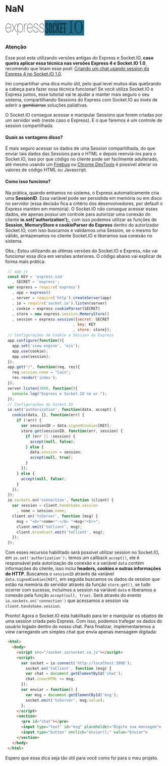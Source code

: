 # NaN

![Compartilhando Session entre Express e Socket.IO](../images/express-socketio.jpg "Compartilhando Session entre Express e Socket.IO")

### Atenção

Esse post esta utilizando versões antigas do Express e Socket.IO, **caso queira aplicar essa técnica nas versões Express 4 e Socket.IO 1.0**, recomendo que leiam esse post: [Criando um chat usando session do Express 4 no Socket.IO 1.0]({{site.url}}/criando-um-chat-usando-session-do-express-4-no-socket-io-1-0/ "Criando um chat usando session do Express 4 no Socket.IO 1.0").

Irei compartilhar uma dica muito útil, pelo qual levei muitos dias quebrando a cabeça para fazer essa técnica funcionar! Se você utiliza Socket.IO e Express juntos, esse tutorial vai te ajudar a manter mais seguro o seu sistema, compartilhando Sessions do Express com Socket.IO ao invés de aderir a ~~gambiarras~~ soluções paliativas.

O Socket.IO consegue acessar e manipular Sessions que forem criadas por um servidor web (neste caso o Express). E o que faremos é um controle de session compartilhada.

#### Quais as vantagens disso?

É mais seguro acessar os dados de uma Session compartilhada, do que enviar tais dados das Sessions para o HTML e depois reenviá-los para o Socket.IO, isso por que código no cliente pode ser facilmente adulterado, até mesmo usando um [Firebug](http://getfirebug.com "Firebug") ou [Chrome DevTools](https://developers.google.com/chrome-developer-tools/ "Chrome DevTools") é possível alterar os valores de código HTML ou Javascript.

#### Como isso funciona?

Na prática, quando entramos no sistema, o Express automaticamente cria uma **SessionID**. Essa variável pode ser persistida em memória ou em disco no servidor (essa decisão fica a critério dos desenvolvedores, por default o Express mantém em memória). O Socket.IO não consegue acessar esses dados, ele apenas possui um controle para autorizar uma conexão do cliente **io.set('authorization');**, com isso podemos utilizar as funções de **Session, MemoryStore e cookieParser do Express** dentro do autorizador Socket.IO, com isso buscamos e validamos uma Session, se o mesmo for válido, armazenamos no cliente Socket.IO e liberamos sua conexão no sistema.

Obs.: Estou utilizando as últimas versões do Socket.IO e Express, não vai funcionar essa dica em versões anteriores. O código abaixo vai explicar de forma mais prática:

``` javascript
 // app.js
 const KEY = 'express.sid'
   , SECRET = 'express';
 var express = require('express')
   , app = express()
   , server = require('http').createServer(app)
   , io = require('socket.io').listen(server)
   , cookie = express.cookieParser(SECRET)
   , store = new express.session.MemoryStore()
   , session = express.session({secret: SECRET
                              , key: KEY
                              , store: store});
 // Configurações de Cookie e Session do Express
 app.configure(function(){
   app.set('view engine', 'ejs');
   app.use(cookie);
   app.use(session);
 });
 app.get("/", function(req, res){
   req.session.nome = "Caio";
   res.render('index');
 });
 server.listen(3000, function(){
   console.log("Express e Socket.IO no ar.");
 });
 // Configurações do Socket.IO
 io.set('authorization', function(data, accept) {
   cookie(data, {}, function(err) {
     if (!err) {
       var sessionID = data.signedCookies[KEY];
       store.get(sessionID, function(err, session) {
         if (err || !session) {
           accept(null, false);
         } else {
           data.session = session;
           accept(null, true);
         }
       });
     } else {
       accept(null, false);
     }
   });
 });
 io.sockets.on('connection', function (client) {
   var session = client.handshake.session
     , nome = session.nome;
   client.on('toServer', function (msg) {
     msg = "<b>"+nome+":</b> "+msg+"<br>";
     client.emit('toClient', msg);
     client.broadcast.emit('toClient', msg);
   });
 });
``` 

Com esses recursos habilitado será possível utilizar session no Socket.IO, em `io.set('authorization');` temos um callback `accept()`, ele é responsável pela autorização da conexão e a variável `data` contém informações do cliente, isso inclui **headers, cookies e outras informações do HTTP**. Buscamos o `sessionID` através da variável `data.signedCookies[KEY]`, em seguida buscamos os dados da session que estão na memória do servidor através da função `store.get()`, se tudo ocorrer com sucesso, incluimos a session na variável `data` e liberamos a conexão pela função `accept(null, true)`. Será através do evento `io.sockets.on('connection')` que acessamos a session via `client.handshake.session`.

Pronto! Agora o Socket.IO esta habilitado para ler e manipular os objetos de uma session criada pelo Express. Com isso, podemos trafegar os dados do usuário logado dentro do nosso chat. Para finalizar, implementaremos a view carregando um simples chat que envia apenas mensagem digitada:

``` html
 <html>
   <body>
     <script src="/socket.io/socket.io.js"></script>
     <script>
       var socket = io.connect('http://localhost:3000');
         socket.on('toClient', function (msg) {
         var chat = document.getElementById('chat');
         chat.innerHTML += msg;
       });
       var enviar = function() {
         var msg = document.getElementById('msg');
         socket.emit('toServer', msg.value);
       };
     </script>
     <section>
       <pre id="chat"></pre>
       <input type="text" id="msg" placeholder="Digite sua mensagem">
       <input type="button" onclick="enviar();" value="Enviar">
     </section>
   </body>
 </html>
``` 

Espero que essa dica seja tão útil para você como foi para o meu projeto.